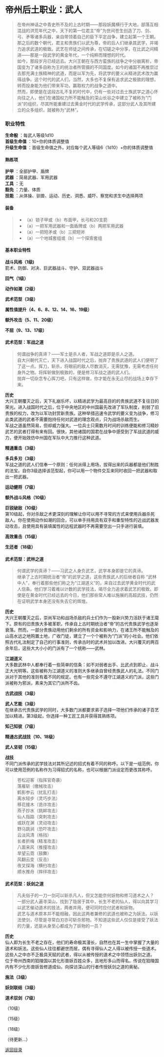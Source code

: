 # 帝州后土职业：武人

>在帝州神话之中青史所不及的上古时期——那段妖魔横行于大地，部落互相混战的洪荒年代之中，天下的第一位君主“帝”为世间苍生创造了刀、剑、弓、矛等诸多兵器，亲自带领着自己的臣下平定战争，建立起第一个王朝。那之后的数个朝代，君主和贵族们以武为尊，帝的后人们继承其武学，并竭力追求武道的极致。武艺在师徒之间传承，在切磋之中分享，在比武之间精进——那是一段武学的黄金年代，一个纯粹而理想的时代。  
如今，那段岁月已经远去。大兴王朝在与西方蛮族的战争之中分崩离析，帝国变为了诸多自称为王的统治者所管摄的不同国度。如今的诸国不再推崇过去那充满士族精神的武道，而是以军为先，将武学的要义从精进武术改为赢得战争。这个时代的武人们，当然，大多也不复保有追求武之极致的理想，转而投身能为他们带来军功，赢取权力的战争之道中。  
然而，即使是在这段古礼不复的时代中，仍有一些对过去士族武学之道心怀向往之人，他们在诸国权力所不能触及的深山长谷之中建立了被称为“门派”的组织，尽其所能重建过去黄金时代的武学传承，这部分武人及其所建立的众多组织，就被称为“武林”。  

### 职业特性
**生命骰** ：每武人等级1d10  
**首级生命值** ：10+你的体质调整值  
**升级生命值** ：首级生命值之外，对应每个武人等级6（1d10）+你的体质调整值  

#### 熟练项  
**护甲** ：全部护甲、盾牌  
**武器** ：简易武器、军用武器  
**工具** ：无  
**豁免** ：力量、体质  
**技能** ：从体操、驯兽、运动、历史、洞悉、威吓、察觉和求生中选择两项  

#### 装备  
>+ （a）锁子甲或（b）布面甲，长弓和20支箭  
>+ （a）一把军用武器和一面盾牌或（b）两把军用武器  
>+ （a）一把短矛或（b）三把短斧  
>+ （a）一个地城套组或（b）一个探索套组  

#### 基本职业特性
**战斗风格（1级)**  
箭术、防御、对决、巨武器战斗、守护、双武器战斗  

**回气（1级）**  

**动作如潮（2级）**  

**武术范型（3级）**  

**属性值提升（4、6、8、12、14、16、19级）**  

**额外攻击（5、11、20级）**  

**不屈（9、13、17级）**  

#### 武术范型：军战之道  
>何谓战争的真谛？——军士是杀人者，军战之道即是杀人之道。  
自大兴朝代灭亡，天下进入战国时代之后，抛弃了贵族武道的武人们便明了了这一点。挥刀，斩杀，将眼前的敌人尽数消灭，无需犹豫，无需考虑任何身外之物。将挥斩做到极致的，便是修习军战之道的武人们。  
抛弃一切杂念专心挥刀吧，只有这样做，你才能在永无止尽的战场上幸存下来。  

**历史**  
大兴王朝覆灭之后，天下礼崩乐坏，以精进武学为最高目的的贵族武道不复往日的荣光。进入战国时代之后，位于中央地区的中州国最先改进了军队制度，削弱了旧贵族的权力，改为以军功封赏新贵族。这种举措迅速令武学的要义变为战争，修习此类武道的武者不需要抱持任何对武道的理念观点，只为战场杀敌而生。  
军战之道虽然简易，但却威力强大。一位兵士只需数月时间的训练便能和修习精妙武艺的武者打得有来有回。很快，其他诸国的国君在战争中感受到了军战武道的威力，便开始效仿中州国在军队中大力推行这种武道。  

**精通重击（3级）**  

**多兵多刃（3级）**  
军战之道的武人们信奉一个原则：任何派得上用场，拔得出来的兵器都是他们制胜的法宝。自你3级选择该范型起，你可以用一个物件交互来同时收回一把武器和取出一把武器。  

**运动健将（7级）**  

**额外战斗风格（10级）**  

**巨锐破敌（10级）**  
第10级起，你对杀敌之术更深刻的理解让你可以用不寻常的方式来使用兵器杀死敌人。你在使用动作如潮的回合，可以单手持用具有双手和重型特性的近战武器发动攻击，且使用具有装填属性的远程武器时不再需要空出一只手进行装填。  

**高效重击（15级）**  

**生还者（18级）**  

#### 武术范型：武林之道  
>何谓武学的真谛？——习武之人身负武艺，武学本身即是它的真谛。  
继承了上古时期统治者“帝”的武学之道，这些贵族武人的后继者自称 “武林中人”，奉行着那些他们称之为“江湖道义”的，来自过去武学黄金时代的武人信条。他们学习着难以计数的武学技法，竭尽全力追求着武艺的极致。即使是在黄金时代已经远去的今日，他们那些常人难以施展的高超武技，仍然在证明武学本身还没有失去它的辉煌。  

**历史**  
大兴王朝覆灭之后，崇尚军功和战场杀敌的兵士们作为一股新兴势力活跃于诸王麾下。原有的旧贵族大多被革职，传承自上古时期统治者“帝”的古代贵族武学也逐渐衰落。然而，一部分贵族动用他们剩余的所有资金和影响力，在诸王所不能触及的山高水远之地购置土地，广收门徒，建立了一个个被称为“门派”的小社会。他们依照古代礼法制定了自己的行事准则，传承古时的武术并加以改进。大兴覆灭的两百余年后，这些大大小小的门派有了一个统称——武林。  

**江湖道义**  
大多数武林中人都奉行着一些简单的信条：如不对弱者出手、比武点到即止、战斗正大光明等。这些被称为江湖道义的准则大多继承自曾经贵族武人的礼法。不同门派对于其他的准则有着不同的规定。也有一些完全不遵守江湖道义的门派，这些门派被称为邪派，素来为其它门派所不齿。  

**古武战技（3级）**  

**武人艺能（3级）**  
在继承古代贵族武学的同时，大多数门派都要求弟子选择一项他们传承的诸子百艺加以精进。第3级起，你选择一种工匠工具并获得其熟练项。  

**知己知彼（7级）**  

**精通古武战技（10、18级）**  

**武人坚韧（15级）**  

**战技**  
不同门派传承的武学技法对其所记述的招式有着不同的称呼。以下是一组范例，你可以使用范例的名称作为习得招式的名称，也可以根据门派设定而更改其称呼。  
>苍松迎客（指挥官奇袭）  
落雁斩（缴械攻击）  
鹤影参云（扰乱打击）  
离水轻步（灵巧步法）  
移花接木（诡诈攻击）  
燕子抄水（挑衅攻击）  
仙人指路（突刺攻击）  
或跃在渊（灵动攻击）  
野马跳涧（恐吓攻击）  
云淡风清（格挡）  
长者折梅（精准攻击）  
八面来风（推撞攻击）  
旱望云霓（鼓舞）  
风翻云变（反击）  
夜叉探海（横扫攻击）  
顺水推舟（摔绊攻击）  

#### 武术范型：妖剑之道  
>凡夫俗子的一刀一剑可以斩杀凡人，但又怎能奈何妖物和修习道术之人？  
一部分武人遍寻深山，找到了隐居于其中，长生不老的仙人，得以向其学习以武艺催动道术的技法，两者并用，便可同时应付武者和妖物。  
武艺与道术原本并不能相融，因此这两者兼修的武道也被称之为妖法。以妖法使剑，尽管是寻常白刃亦可斩杀邪物。不知道这些武人仅仅是接受了妖法的力量，还是从身至心都成为了妖物的一员？  

**历史**  
仙人即为长生不老之存在，他们的寿命极其漫长，自然也在其一生中掌握了大量的道术和妖法。这些仙人往往都避世而居，偶有寻得仙人之人得以被传授一些道术。这些人之中亦不乏极具天赋的武者，得以从被传授的道术之中领悟出妖剑之道。  
位于帝州西南的狛陵国以其化形兽妖百姓众多，且地形多山而得名。传说在狛陵国内有不少化形兽妖皆修道成仙，向探访深山的行者传授妖剑之道的奥秘。  

**施法（3级）**  

**妖剑联结（3级）**  

**道术驭剑（7级）**  

（10级）  

（15级）  

（18级）  

（待更新...）


[返回目录](帝州_目录.md)
